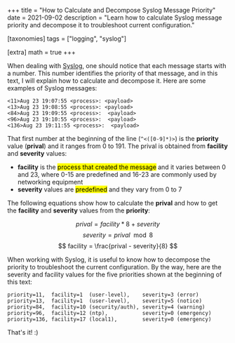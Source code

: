 +++
title = "How to Calculate and Decompose Syslog Message Priority"
date  = 2021-09-02
description = "Learn how to calculate Syslog message priority and decompose it to troubleshoot current configuration."

[taxonomies]
tags = ["logging", "syslog"]

[extra]
math = true
+++

When dealing with [Syslog](https://success.trendmicro.com/solution/TP000086250-What-are-Syslog-Facilities-and-Levels), one should notice that each message starts with a number.  This number identifies the priority of that message, and in this text, I will explain how to calculate and decompose it.  Here are some examples of Syslog messages:

```
<11>Aug 23 19:07:55 <process>: <payload>
<13>Aug 23 19:08:55 <process>: <payload>
<84>Aug 23 19:09:55 <process>:  <payload>
<96>Aug 23 19:10:55 <process>:  <payload>
<136>Aug 23 19:11:55 <process>:  <payload>
```

That first number at the beginning of the line (`^<([0-9]*)>`) is the **priority** value (**prival**) and it ranges from 0 to 191.  The prival is obtained from **facility** and **severity** values:

- **facility** is the <mark>process that created the message</mark> and it varies between 0 and 23, where 0-15 are predefined and 16-23 are commonly used by networking equipment
- **severity** values are <mark>predefined</mark> and they vary from 0 to 7

The following equations show how to calculate the **prival** and how to get the **facility** and **severity** values from the **priority**:

$$
    prival = facility * 8 + severity
$$
$$
    severity = prival \mod 8
$$
$$
    facility = \frac{prival - severity}{8}
$$

When working with Syslog, it is useful to know how to decompose the priority to troubleshoot the current configuration.  By the way, here are the severity and facility values for the five priorities shown at the beginning of this text:

```
priority=11,  facility=1  (user-level),    severity=3 (error)
priority=13,  facility=1  (user-level),    severity=5 (notice)
priority=84,  facility=10 (security/auth), severity=4 (warning)
priority=96,  facility=12 (ntp),           severity=0 (emergency)
priority=136, facility=17 (local1),        severity=0 (emergency)
```

That's it! :)
